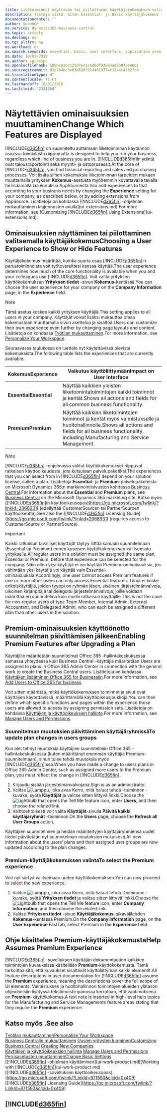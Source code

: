 ```yaml
---
title: Lisätoiminnot näyttävän tai piilottavan käyttäjäkokemuksen valitseminen | Microsoft Docs
description: Tietoja siitä, miten Essential- ja Basic-käyttäjäkokemus tarkoittaa käyttöliittymässä, sovellusalueilla ja yrityksessä.
documentationcenter: ''
author: SorenGP
ms.service: dynamics365-business-central
ms.topic: article
ms.devlang: na
ms.tgt_pltfrm: na
ms.workload: na
ms.search.keywords: essential, basic, user interface, application area, experience
ms.date: 10/01/2019
ms.author: sgroespe
ms.openlocfilehash: 5866ce2bc125d7e21c6dbdf93984a87b07ae46b1
ms.sourcegitcommit: 02e704bc3e01d62072144919774f1244c42827e4
ms.translationtype: HT
ms.contentlocale: fi-FI
ms.lasthandoff: 10/01/2019
ms.locfileid: "2311354"
---
```

# <a name="change-which-features-are-displayed"></a><span data-ttu-id="7c76f-103">Näytettävien ominaisuuksien muuttaminen</span><span class="sxs-lookup"><span data-stu-id="7c76f-103">Change Which Features are Displayed</span></span>
[!INCLUDE[d365fin](includes/d365fin_md.md)] <span data-ttu-id="7c76f-104">on suunniteltu auttamaan liiketoiminnan käytännön asioissa toimialasta riippumatta.</span><span class="sxs-lookup"><span data-stu-id="7c76f-104">is designed to help you run your business, regardless which line of business you are in.</span></span> <span data-ttu-id="7c76f-105">[!INCLUDE[d365fin](includes/d365fin_md.md)]in ydintä ovat talousraportointi sekä myynti- ja ostoprosessit.</span><span class="sxs-lookup"><span data-stu-id="7c76f-105">At the core of [!INCLUDE[d365fin](includes/d365fin_md.md)], you find financial reporting and sales and purchasing processes.</span></span> <span data-ttu-id="7c76f-106">Voit lisätä siihen kokemuksia liiketoiminnan tarpeiden mukaan muuttamalla yrityksen **Kokemus**-asetusta myöhemmin kuvattavalla tavalla tai lisäämällä laajennuksia AppSourcesta.</span><span class="sxs-lookup"><span data-stu-id="7c76f-106">You add experiences to that according to your business needs by changing the **Experience** setting for your company, as described below, or by adding extensions from AppSource.</span></span> <span data-ttu-id="7c76f-107">Lisätietoja on kohdassa [[!INCLUDE[d365fin](includes/d365fin_md.md)] -ohjelman mukauttaminen laajennusten avulla](ui-extensions.md).</span><span class="sxs-lookup"><span data-stu-id="7c76f-107">For more information, see [Customizing [!INCLUDE[d365fin](includes/d365fin_md.md)] Using Extensions](ui-extensions.md).</span></span>

## <a name="choosing-a-user-experience-to-show-or-hide-features"></a><span data-ttu-id="7c76f-108">Ominaisuuksien näyttäminen tai piilottaminen valitsemalla käyttäjäkokemus</span><span class="sxs-lookup"><span data-stu-id="7c76f-108">Choosing a User Experience to Show or Hide Features</span></span>
<span data-ttu-id="7c76f-109">Käyttäjäkokemus määrittää, kuinka suurta osaa [!INCLUDE[d365fin](includes/d365fin_md.md)]in perustoiminnoista voit työtovereittesi kanssa käyttää.</span><span class="sxs-lookup"><span data-stu-id="7c76f-109">The user experience determines how much of the core functionality is available when you and your colleagues use [!INCLUDE[d365fin](includes/d365fin_md.md)].</span></span> <span data-ttu-id="7c76f-110">Voit valita yrityksen käyttökokemuksen **Yrityksen tiedot** -sivun **Kokemus**-kentässä.</span><span class="sxs-lookup"><span data-stu-id="7c76f-110">You can choose the user experience for your company on the **Company Information** page, in the **Experience** field.</span></span>

> [!NOTE]  
> <span data-ttu-id="7c76f-111">Tämä asetus koskee kaikki yrityksen käyttäjiä.</span><span class="sxs-lookup"><span data-stu-id="7c76f-111">This setting applies to all users in your company.</span></span> <span data-ttu-id="7c76f-112">Käyttäjät voivat lisäksi mukauttaa omaa kokemustaan muuttamalla sivun asettelua ja sisältöä.</span><span class="sxs-lookup"><span data-stu-id="7c76f-112">Users can customize their own experience even further by changing page layouts and content.</span></span> <span data-ttu-id="7c76f-113">Lisätietoja on kohdassa [Työtilan mukauttaminen](ui-personalization-user.md).</span><span class="sxs-lookup"><span data-stu-id="7c76f-113">For more information, see [Personalize Your Workspace](ui-personalization-user.md).</span></span>  

<span data-ttu-id="7c76f-114">Seuraavassa taulukossa on luettelo nyt käytettävissä olevista kokemuksista.</span><span class="sxs-lookup"><span data-stu-id="7c76f-114">The following table lists the experiences that are currently available.</span></span>

| <span data-ttu-id="7c76f-115">Kokemus</span><span class="sxs-lookup"><span data-stu-id="7c76f-115">Experience</span></span> | <span data-ttu-id="7c76f-116">Vaikutus käyttöliittymään</span><span class="sxs-lookup"><span data-stu-id="7c76f-116">Impact on User Interface</span></span> |
| --- | --- |
| <span data-ttu-id="7c76f-117">**Essential**</span><span class="sxs-lookup"><span data-stu-id="7c76f-117">**Essential**</span></span> |<span data-ttu-id="7c76f-118">Näyttää kaikkien yleisten liiketoimintatoimintojen kaikki toiminnot ja kentät.</span><span class="sxs-lookup"><span data-stu-id="7c76f-118">Shows all actions and fields for all common business functionality.</span></span>|
| <span data-ttu-id="7c76f-119">**Premium**</span><span class="sxs-lookup"><span data-stu-id="7c76f-119">**Premium**</span></span> |<span data-ttu-id="7c76f-120">Näyttää kaikkien liiketoimintojen toiminnot ja kentät myös valmistukselle ja huoltohallinnolle.</span><span class="sxs-lookup"><span data-stu-id="7c76f-120">Shows all actions and fields for all business functionality, including Manufacturing and Service Management.</span></span>|

> [!NOTE]  
> <span data-ttu-id="7c76f-121">[!INCLUDE[d365fin](includes/d365fin_md.md)] -ohjelmassa valitut käyttökokemukset riippuvat ratkaisun käyttöoikeudesta, jota kutsutaan palvelupaketiksi.</span><span class="sxs-lookup"><span data-stu-id="7c76f-121">The experiences that you can select from in [!INCLUDE[d365fin](includes/d365fin_md.md)] depend on your solution license, called a plan.</span></span> <span data-ttu-id="7c76f-122">Lisätietoja **Essential**- ja **Premium**-palvelupaketeista on Microsoft Dynamics 365:n markkinointisivuston kohdassa[ Business Central](https://go.microsoft.com/fwlink/?linkid=870242).</span><span class="sxs-lookup"><span data-stu-id="7c76f-122">For information about the **Essential** and **Premium** plans, see [Business Central](https://go.microsoft.com/fwlink/?linkid=870242) on the Microsoft Dynamics 365 marketing site.</span></span> <span data-ttu-id="7c76f-123">Katso myös [[!INCLUDE[d365fin](includes/d365fin_md.md)]in käyttöoikeusopas](https://go.microsoft.com/fwlink/?linkid=2068931) (edellyttää CustomerSourcen tai PartnerSourcen käyttöoikeutta).</span><span class="sxs-lookup"><span data-stu-id="7c76f-123">See also the [[!INCLUDE[d365fin](includes/d365fin_md.md)] Licensing Guide](https://go.microsoft.com/fwlink/?linkid=2068931) (requires access to CustomerSource or PartnerSource).</span></span>

> [!IMPORTANT]  
> <span data-ttu-id="7c76f-124">Kaikki ratkaisun tavalliset käyttäjät täytyy liittää samaan suunnitelmaan (Essential tai Premium) ennen kyseisen käyttökokemuksen valitsemista yritykselle.</span><span class="sxs-lookup"><span data-stu-id="7c76f-124">All regular users in a solution must be assigned the same plan, Essential or Premium, before that experience can be selected for the company.</span></span> <span data-ttu-id="7c76f-125">Näin ollen yksi käyttäjä ei voi käyttää Premium-ominaisuuksia, jos vähintään yksi käyttäjä voi käyttää vain Essential-ominaisuuksia.</span><span class="sxs-lookup"><span data-stu-id="7c76f-125">Accordingly, one user cannot access Premium features if one or more other users can only access Essential features.</span></span> <span data-ttu-id="7c76f-126">Tämä ei koske erikoiskäyttäjiä, joiden tyyppi on ryhmän jäsen, sisäinen järjestelmänvalvoja, ulkoinen kirjanpitäjä tai delegoitu järjestelmänvalvoja, joille voidaan määrittää eri suunnitelma kuin muille ratkaisun käyttäjille.</span><span class="sxs-lookup"><span data-stu-id="7c76f-126">This is not the case for non-regular users of type Team Member, Internal Admin, External Accountant, and Delegated Admin, who can each be assigned a different plan than other users in the solution.</span></span>

## <a name="enabling-premium-features-after-upgrading-a-plan"></a><span data-ttu-id="7c76f-127">Premium-ominaisuuksien käyttöönotto suunnitelman päivittämisen jälkeen</span><span class="sxs-lookup"><span data-stu-id="7c76f-127">Enabling Premium Features after Upgrading a Plan</span></span>
<span data-ttu-id="7c76f-128">Käyttäjille määritetään suunnitelmat Office 365 -hallintakeskuksessa samassa yhteydessä kuin Business Central -käyttäjiä määritetään.</span><span class="sxs-lookup"><span data-stu-id="7c76f-128">Users are assigned to plans in Office 365 Admin Center in connection with the general work to create the Business Central users.</span></span> <span data-ttu-id="7c76f-129">Lisätietoja on kohdassa [Käyttäjien lisääminen Office 365 for Businessiin](https://support.office.com/en-us/article/Add-users-to-Office-365-for-business-435ccec3-09dd-4587-9ebd-2f3cad6bc2bc).</span><span class="sxs-lookup"><span data-stu-id="7c76f-129">For more information, see [Add Users to Office 365 for business](https://support.office.com/en-us/article/Add-users-to-Office-365-for-business-435ccec3-09dd-4587-9ebd-2f3cad6bc2bc).</span></span>

<span data-ttu-id="7c76f-130">Voit sitten määrittää, mitkä käyttökokemuksen toiminnot ja sivut ovat käyttäjien käytettävissä, määrittämällä käyttöoikeusjoukkoja.</span><span class="sxs-lookup"><span data-stu-id="7c76f-130">You can then define which specific functions and pages within the experience those users are allowed to access by assigning permission sets.</span></span> <span data-ttu-id="7c76f-131">Lisätietoja on kohdassa [Käyttäjien ja käyttöoikeuksien hallinta](ui-how-users-permissions.md).</span><span class="sxs-lookup"><span data-stu-id="7c76f-131">For more information, see [Manage Users and Permissions](ui-how-users-permissions.md).</span></span>

### <a name="to-update-plan-changes-in-users-groups"></a><span data-ttu-id="7c76f-132">Suunnitelman muutoksien päivittäminen käyttäjäryhmissä</span><span class="sxs-lookup"><span data-stu-id="7c76f-132">To update plan changes in users groups</span></span>
<span data-ttu-id="7c76f-133">Kun olet tehnyt muutoksia käyttäjien suunnitelmiin Office 365 -hallintakeskuksessa (kuten määrittänyt enemmän käyttäjiä Premium-suunnitelmaan), sinun tulee tehdä muutoksia myös [!INCLUDE[d365fin](includes/d365fin_md.md)]:ssa.</span><span class="sxs-lookup"><span data-stu-id="7c76f-133">When you have made a change to users plans in Office 365 Admin Center, such as assigned more users to the Premium plan, you must reflect the change in [!INCLUDE[d365fin](includes/d365fin_md.md)].</span></span>

1. <span data-ttu-id="7c76f-134">Kirjaudu sisään järjestelmänvalvojana.</span><span class="sxs-lookup"><span data-stu-id="7c76f-134">Sign is as an administrator.</span></span>
2. <span data-ttu-id="7c76f-135">Valitse ![Lamppu, joka avaa Kerro, mitä haluat tehdä -toiminnon](media/ui-search/search_small.png "Kerro, mitä haluat tehdä") -kuvake, syötä **Käyttäjät** ja valitse sitten liittyvä linkki.</span><span class="sxs-lookup"><span data-stu-id="7c76f-135">Choose the ![Lightbulb that opens the Tell Me feature](media/ui-search/search_small.png "Tell me what you want to do") icon, enter **Users**, and then choose the related link.</span></span>
3. <span data-ttu-id="7c76f-136">Vaihtoehtoisesti voit valita **Käyttäjät**-sivulla **Päivitä kaikki käyttäjäryhmät** -toiminnon.</span><span class="sxs-lookup"><span data-stu-id="7c76f-136">On the **Users** page, choose the **Refresh all User Groups** action.</span></span>

<span data-ttu-id="7c76f-137">Käyttäjien suunnitelmien ja heidän määriteltyjen käyttäjäryhmiensä uudet tiedot päivitetään nyt suunnitelman muutoksien mukaisesti.</span><span class="sxs-lookup"><span data-stu-id="7c76f-137">All new information about the users’ plans and their assigned user groups are now updated according to the plan changes.</span></span>

### <a name="to-select-the-premium-experience"></a><span data-ttu-id="7c76f-138">Premium-käyttäjäkokemuksen valinta</span><span class="sxs-lookup"><span data-stu-id="7c76f-138">To select the Premium experience</span></span>
<span data-ttu-id="7c76f-139">Voit nyt siirtyä valitsemaan uuden käyttökokemuksen.</span><span class="sxs-lookup"><span data-stu-id="7c76f-139">You can now proceed to select the new experience.</span></span>
1. <span data-ttu-id="7c76f-140">Valitse ![Lamppu, joka avaa Kerro, mitä haluat tehdä -toiminnon](media/ui-search/search_small.png "Kerro, mitä haluat tehdä") -kuvake, syötä **Yrityksen tiedot** ja valitse sitten liittyvä linkki.</span><span class="sxs-lookup"><span data-stu-id="7c76f-140">Choose the ![Lightbulb that opens the Tell Me feature](media/ui-search/search_small.png "Tell me what you want to do") icon, enter **Company Information**, and then choose the related link.</span></span>
2. <span data-ttu-id="7c76f-141">Valitse **Yrityksen tiedot** -sivun **Käyttäjäkokemus**-pikavälilehden **Kokemus**-kentässä Premium.</span><span class="sxs-lookup"><span data-stu-id="7c76f-141">On the **Company Information** page, on the **User Experience** FastTab, select Premium  in the **Experience** field.</span></span>

## <a name="help-assumes-premium-experience"></a><span data-ttu-id="7c76f-142">Ohje käsittelee Premium-käyttäjäkokemusta</span><span class="sxs-lookup"><span data-stu-id="7c76f-142">Help Assumes Premium Experience</span></span>
<span data-ttu-id="7c76f-143">[!INCLUDE[d365fin](includes/d365fin_md.md)] -sovelluksen käyttäjän dokumentaation kaikkien toimintojen kuvauksissa käsitellään **Premium**-käyttökokemusta. Tämä tarkoittaa sitä, että kuvaukset sisältävät käyttöliittymän kaikki elementit.</span><span class="sxs-lookup"><span data-stu-id="7c76f-143">All feature descriptions in user documentation for [!INCLUDE[d365fin](includes/d365fin_md.md)] assume the **Premium** experience, meaning the descriptions cover the full scope of UI elements.</span></span> <span data-ttu-id="7c76f-144">Valmistuksen ja huoltohallinnon toimintojen alueiden ylätason ohjeaiheisiin lisätyssä tekstimuistiinpanossa kerrotaan, että vaatimuksena on **Premium**-käyttökokemus.</span><span class="sxs-lookup"><span data-stu-id="7c76f-144">A text note is inserted in high-level help topics for the Manufacturing and Service Managements feature areas stating that they require the **Premium** experience.</span></span>

## <a name="see-also"></a><span data-ttu-id="7c76f-145">Katso myös .</span><span class="sxs-lookup"><span data-stu-id="7c76f-145">See also</span></span>
[<span data-ttu-id="7c76f-146">Työtilan mukauttaminen</span><span class="sxs-lookup"><span data-stu-id="7c76f-146">Personalize Your Workspace</span></span>](ui-personalization-user.md)  
<span data-ttu-id="7c76f-147">[Business Centralin mukauttaminen](ui-customizing-overview.md)
[Uusien yritysten luominen](about-new-company.md)</span><span class="sxs-lookup"><span data-stu-id="7c76f-147">[Customizing Business Central](ui-customizing-overview.md)
[Creating New Companies](about-new-company.md)</span></span>  
<span data-ttu-id="7c76f-148">[Käyttäjien ja käyttöoikeuksien hallinta](ui-how-users-permissions.md)  </span><span class="sxs-lookup"><span data-stu-id="7c76f-148">[Manage Users and Permissions](ui-how-users-permissions.md)  </span></span>  
[<span data-ttu-id="7c76f-149">Perusasetusten muuttaminen</span><span class="sxs-lookup"><span data-stu-id="7c76f-149">Change Basic Settings</span></span>](ui-change-basic-settings.md)  
<span data-ttu-id="7c76f-150">[[!INCLUDE[d365fin](includes/d365fin_md.md)] -ohjelman käyttäminen](ui-work-product.md)</span><span class="sxs-lookup"><span data-stu-id="7c76f-150">[Working with [!INCLUDE[d365fin](includes/d365fin_md.md)]](ui-work-product.md)</span></span>  
<span data-ttu-id="7c76f-151">[[!INCLUDE[d365fin](includes/d365fin_md.md)] -sovelluksen käyttöoikeusopas](https://go.microsoft.com/fwlink/?LinkId=871590&clcid=0x409)</span><span class="sxs-lookup"><span data-stu-id="7c76f-151">[[!INCLUDE[d365fin](includes/d365fin_md.md)] Licensing Guide](https://go.microsoft.com/fwlink/?LinkId=871590&clcid=0x409)</span></span>

## [!INCLUDE[d365fin](includes/free_trial_md.md)]  

